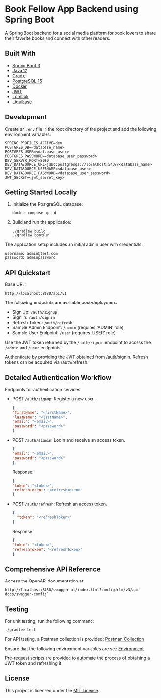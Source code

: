 # Book Fellow App Backend using Spring Boot

A Spring Boot backend for a social media platform for book lovers to share their favorite books and connect with other readers.

## Built With

- [Spring Boot 3](https://spring.io/projects/spring-boot)
- [Java 17](https://www.oracle.com/java/technologies/downloads/#java17)
- [Gradle](https://gradle.org/)
- [PostgreSQL 15](https://www.postgresql.org/)
- [Docker](https://www.docker.com/)
- [JWT](https://jwt.io/)
- [Lombok](https://projectlombok.org/)
- [Liquibase](https://www.liquibase.org/)

## Development

Create an `.env` file in the root directory of the project and add the following environment variables:

```shell
SPRING_PROFILES_ACTIVE=dev
POSTGRES_DB=<database_name>
POSTGRES_USER=<database_user>
POSTGRES_PASSWORD=<database_user_password>
DEV_SERVER_PORT=8080
DEV_DATASOURCE_URL=jdbc:postgresql://localhost:5432/<database_name>
DEV_DATASOURCE_USERNAME=<database_user>
DEV_DATASOURCE_PASSWORD=<database_user_password>
JWT_SECRET=<jwt_secret_key>
```

## Getting Started Locally

1. Initialize the PostgreSQL database:

    ```shell
    docker compose up -d
    ```

2. Build and run the application:
    ```shell
    ./gradlew build
    ./gradlew bootRun
    ```

The application setup includes an initial admin user with credentials:

```text
username: admin@test.com
password: adminpassword
```

## API Quickstart

Base URL:

```
http://localhost:8080/api/v1
```

The following endpoints are available post-deployment:

- Sign Up: `/auth/signup`
- Sign In: `/auth/signin`
- Refresh Token: `/auth/refresh`
- Sample Admin Endpoint: `/admin` (requires 'ADMIN' role)
- Sample User Endpoint: `/user` (requires 'USER' role)

Use the JWT token returned by the `/auth/signin` endpoint to access the
`/admin` and `/user` endpoints.

Authenticate by providing the JWT obtained from /auth/signin. Refresh tokens can be acquired via /auth/refresh.

## Detailed Authentication Workflow

Endpoints for authentication services:

- POST `/auth/signup`: Register a new user.
    ```json
    {
    "firstName": "<firstName>",
    "lastName": "<lastName>",
    "email": "<email>",
    "password": "<password>"
    }
    ```
- POST `/auth/signin`: Login and receive an access token.
    ```json
    {
    "email": "<email>",
    "password": "<password>"
    }
    ```
  Response:
    ```json
    {
    "token": "<token>",
    "refreshToken": "<refreshToken>"
    }
    ```

- POST `/auth/refresh`: Refresh an access token.
    ```json
    {
      "token": "<refreshToken>"
    }
    ```

  Response:
    ```json
    {
    "token": "<token>",
    "refreshToken": "<refreshToken>"
    }
    ```

## Comprehensive API Reference

Access the OpenAPI documentation at:

```
http://localhost:8080/swagger-ui/index.html?configUrl=/v3/api-docs/swagger-config`
```

## Testing

For unit testing, run the following command:

```shell
./gradlew test
```

For API testing, a Postman collection is provided:
[Postman Collection](https://justinegeorge96.postman.co/workspace/abcd)

Ensure that the following environment variables are set:
[Environment](https://justinegeorge96.postman.co/workspace/abcd)

Pre-request scripts are provided to automate the process of obtaining a JWT token and refreshing it.

## License

This project is licensed under the [MIT License](LICENSE).
